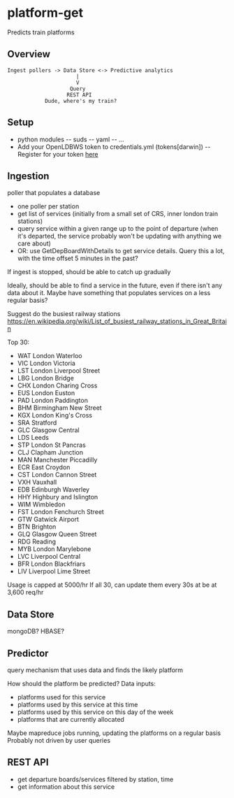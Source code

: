 # platform-get
Predicts train platforms

## Overview
````
Ingest pollers -> Data Store <-> Predictive analytics
                      |
                      V
                    Query
                   REST API
            Dude, where's my train?
````

## Setup
- python modules
-- suds
-- yaml
-- ...
- Add your OpenLDBWS token to credentials.yml (tokens[darwin])
-- Register for your token [here](http://realtime.nationalrail.co.uk/OpenLDBWSRegistration/)

## Ingestion
poller that populates a database
- one poller per station
- get list of services (initially from a small set of CRS, inner london train stations)
- query service within a given range up to the point of departure (when it's departed, the service probably won't be updating with anything we care about)
- OR: use GetDepBoardWithDetails to get service details. Query this a lot, with the time offset 5 minutes in the past?

If ingest is stopped, should be able to catch up gradually

Ideally, should be able to find a service in the future, even if there isn't any data about it. Maybe have something that populates services on a less regular basis?

Suggest do the busiest railway stations
https://en.wikipedia.org/wiki/List_of_busiest_railway_stations_in_Great_Britain

Top 30:
- WAT London Waterloo
- VIC London Victoria
- LST London Liverpool Street
- LBG London Bridge
- CHX London Charing Cross
- EUS London Euston
- PAD London Paddington
- BHM Birmingham New Street
- KGX London King's Cross
- SRA Stratford
- GLC Glasgow Central
- LDS Leeds
- STP London St Pancras
- CLJ Clapham Junction
- MAN Manchester Piccadilly
- ECR East Croydon
- CST London Cannon Street
- VXH Vauxhall
- EDB Edinburgh Waverley
- HHY Highbury and Islington
- WIM Wimbledon
- FST London Fenchurch Street
- GTW Gatwick Airport
- BTN Brighton
- GLQ Glasgow Queen Street
- RDG Reading
- MYB London Marylebone
- LVC Liverpool Central
- BFR London Blackfriars
- LIV Liverpool Lime Street

Usage is capped at 5000/hr
If all 30, can update them every 30s at be at 3,600 req/hr

## Data Store
mongoDB? HBASE?

## Predictor
query mechanism that uses data and finds the likely platform

How should the platform be predicted?
Data inputs:
- platforms used for this service
- platforms used by this service at this time
- platforms used by this service on this day of the week
- platforms that are currently allocated

Maybe mapreduce jobs running, updating the platforms on a regular basis
Probably not driven by user queries

## REST API
- get departure boards/services filtered by station, time
- get information about this service
